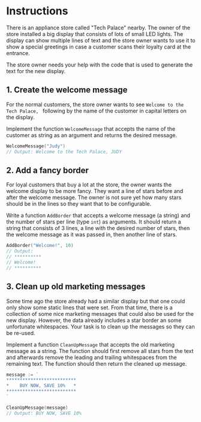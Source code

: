 # Instructions

There is an appliance store called "Tech Palace" nearby. The owner of the store installed a big display that consists of lots of small LED lights. The display can show multiple lines of text and the store owner wants to use it to show a special greetings in case a customer scans their loyalty card at the entrance.

The store owner needs your help with the code that is used to generate the text for the new display.

## 1. Create the welcome message

For the normal customers, the store owner wants to see `Welcome to the Tech Palace, ` following by the name of the customer in capital letters on the display.

Implement the function `WelcomeMessage` that accepts the name of the customer as string as an argument and returns the desired message.

```go
WelcomeMessage("Judy")
// Output: Welcome to the Tech Palace, JUDY
```

## 2. Add a fancy border

For loyal customers that buy a lot at the store, the owner wants the welcome display to be more fancy. They want a line of stars before and after the welcome message. The owner is not sure yet how many stars should be in the lines so they want that to be configurable.

Write a function `AddBorder` that accepts a welcome message (a string) and the number of stars per line (type `int`) as arguments. It should return a string that consists of 3 lines, a line with the desired number of stars, then the welcome message as it was passed in, then another line of stars.

```go
AddBorder("Welcome!", 10)
// Output:
// **********
// Welcome!
// **********
```

## 3. Clean up old marketing messages

Some time ago the store already had a similar display but that one could only show some static lines that were set. From that time, there is a collection of some nice marketing messages that could also be used for the new display. However, the data already includes a star border an some unfortunate whitespaces. Your task is to clean up the messages so they can be re-used.

Implement a function `CleanUpMessage` that accepts the old marketing message as a string. The function should first remove all stars from the text and afterwards remove the leading and trailing whitespaces from the remaining text. The function should then return the cleaned up message.

```go
message := `
**************************
*    BUY NOW, SAVE 10%   *
**************************
`

CleanUpMessage(message)
// Output: BUY NOW, SAVE 10%
```
